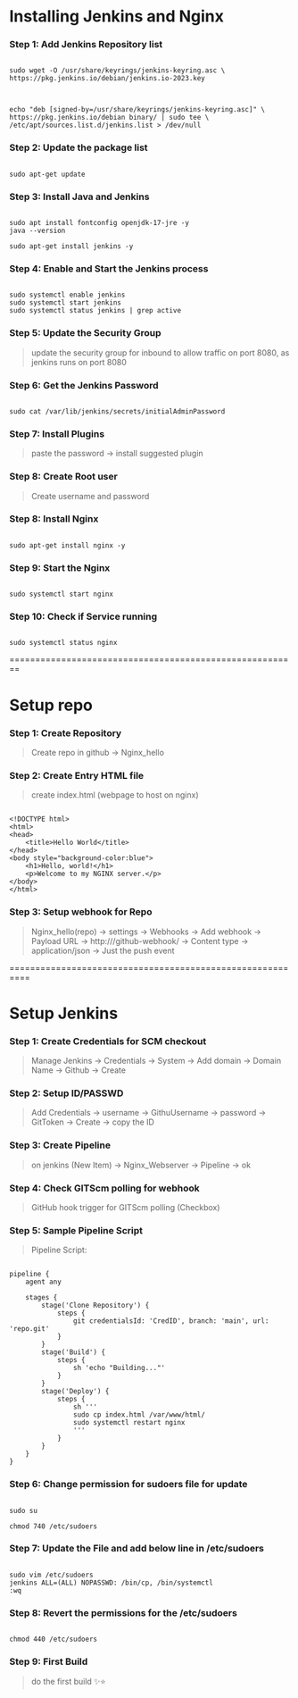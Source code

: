 # Installing Jenkins and Nginx

### Step 1: Add Jenkins Repository list

```

sudo wget -O /usr/share/keyrings/jenkins-keyring.asc \
https://pkg.jenkins.io/debian/jenkins.io-2023.key


```

```

echo "deb [signed-by=/usr/share/keyrings/jenkins-keyring.asc]" \
https://pkg.jenkins.io/debian binary/ | sudo tee \
/etc/apt/sources.list.d/jenkins.list > /dev/null

```

### Step 2: Update the package list

```

sudo apt-get update

```

### Step 3: Install Java and Jenkins

```

sudo apt install fontconfig openjdk-17-jre -y
java --version 

sudo apt-get install jenkins -y

```

### Step 4: Enable and Start the Jenkins process

```

sudo systemctl enable jenkins
sudo systemctl start jenkins
sudo systemctl status jenkins | grep active

```

### Step 5: Update the Security Group

>   update the security group for inbound to allow traffic on port 8080, as jenkins runs on port 8080

### Step 6: Get the Jenkins Password

```

sudo cat /var/lib/jenkins/secrets/initialAdminPassword

```

### Step 7: Install Plugins 

>   paste the password -> install suggested plugin

### Step 8: Create Root user 

>  Create username and password

### Step 8: Install Nginx

```

sudo apt-get install nginx -y

```

### Step 9: Start the Nginx

```

sudo systemctl start nginx

```

### Step 10: Check if Service running 

```

sudo systemctl status nginx

```
========================================================

# Setup repo

### Step 1: Create Repository

>   Create repo in github -> Nginx_hello

### Step 2: Create Entry HTML file

>   create index.html (webpage to host on nginx)

```

<!DOCTYPE html>
<html>
<head>
    <title>Hello World</title>
</head>
<body style="background-color:blue">
    <h1>Hello, world!</h1>
    <p>Welcome to my NGINX server.</p>
</body>
</html>

```

### Step 3: Setup webhook for Repo

>   Nginx_hello(repo) -> settings -> Webhooks -> Add webhook -> Payload URL -> http://<your-jenkins-url>/github-webhook/ -> Content type -> application/json -> Just the push event

==========================================================

# Setup Jenkins

### Step 1: Create Credentials for SCM checkout

>    Manage Jenkins -> Credentials -> System -> Add domain -> Domain Name -> Github -> Create

### Step 2: Setup ID/PASSWD

>   Add Credentials -> username -> GithuUsername -> password -> GitToken -> Create -> copy the ID

### Step 3: Create Pipeline

>   on jenkins (New Item) -> Nginx_Webserver -> Pipeline -> ok

### Step 4: Check GITScm polling for webhook

>   GitHub hook trigger for GITScm polling (Checkbox)

### Step 5: Sample Pipeline Script

>   Pipeline Script:

```

pipeline {
    agent any

    stages {
        stage('Clone Repository') {
            steps {
                git credentialsId: 'CredID', branch: 'main', url: 'repo.git'
            }
        }
        stage('Build') {
            steps {
                sh 'echo "Building..."'
            }
        }
        stage('Deploy') {
            steps {
                sh '''
                sudo cp index.html /var/www/html/
                sudo systemctl restart nginx
                '''
            }
        }
    }
}

```

### Step 6: Change permission for sudoers file for update

```

sudo su 

chmod 740 /etc/sudoers

```

### Step 7: Update the File and add below line in /etc/sudoers

```

sudo vim /etc/sudoers 
jenkins ALL=(ALL) NOPASSWD: /bin/cp, /bin/systemctl  
:wq

```

### Step 8: Revert the permissions for the /etc/sudoers

```

chmod 440 /etc/sudoers

```

### Step 9: First Build

>   do the first build ✨⭐

